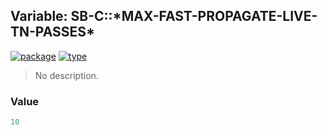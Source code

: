 ## Variable: SB-C::\*MAX-FAST-PROPAGATE-LIVE-TN-PASSES\*
[![package](https://img.shields.io/badge/Package-SB--C-5f9ea0.svg?style=social&colorA=999999)](../) [![type](https://img.shields.io/badge/Type-Variable-5f9ea0.svg?style=social&colorA=999999)](../#variable) 

> No description.

### Value
```cl
10
```
